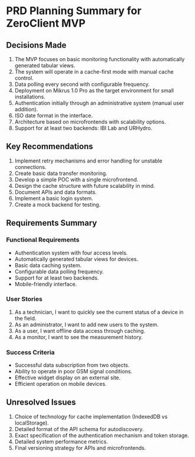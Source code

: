 # PRD Planning Summary for ZeroClient MVP

## Decisions Made

1. The MVP focuses on basic monitoring functionality with automatically generated tabular views.
2. The system will operate in a cache-first mode with manual cache control.
3. Data polling every second with configurable frequency.
4. Deployment on Mikrus 1.0 Pro as the target environment for small installations.
5. Authentication initially through an administrative system (manual user addition).
6. ISO date format in the interface.
7. Architecture based on microfrontends with scalability options.
8. Support for at least two backends: IBI Lab and URHydro.

## Key Recommendations

1. Implement retry mechanisms and error handling for unstable connections.
2. Create basic data transfer monitoring.
3. Develop a simple POC with a single microfrontend.
4. Design the cache structure with future scalability in mind.
5. Document APIs and data formats.
6. Implement a basic login system.
7. Create a mock backend for testing.

## Requirements Summary

### Functional Requirements

- Authentication system with four access levels.
- Automatically generated tabular views for devices.
- Basic data caching system.
- Configurable data polling frequency.
- Support for at least two backends.
- Mobile-friendly interface.

### User Stories

1. As a technician, I want to quickly see the current status of a device in the field.
2. As an administrator, I want to add new users to the system.
3. As a user, I want offline data access through caching.
4. As a monitor, I want to see the measurement history.

### Success Criteria

- Successful data subscription from two objects.
- Ability to operate in poor GSM signal conditions.
- Effective widget display on an external site.
- Efficient operation on mobile devices.

## Unresolved Issues

1. Choice of technology for cache implementation (IndexedDB vs localStorage).
2. Detailed format of the API schema for autodiscovery.
3. Exact specification of the authentication mechanism and token storage.
4. Detailed system performance metrics.
5. Final versioning strategy for APIs and microfrontends.
